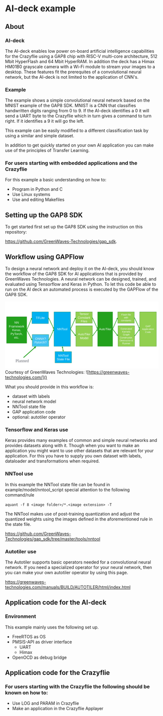 # AI-deck example

## About
### AI-deck
The AI-deck enables low power on-board artificial intelligence capabilities for the Crazyflie using a GAP8 chip with RISC-V multi-core architecture, 512 Mbit HyperFlash and 64 Mbit HyperRAM. In addition the deck has a Himax HM01B0 grayscale camera with a Wi-Fi module to stream your images to a desktop. These features fit the prerequites of a convolutional neural network, but the AI-deck is not limited to the application of CNN's. 

### Example
The example shows a simple convolutional neural network based on the MNIST example of the GAP8 SDK. MNIST is a CNN that classifies handwritten digits ranging from  0 to 9. If the AI-deck identifies a 0 it will send a UART byte to the Crazyflie which in turn gives a command to turn right. If it identifies a 9 it will go the left. 

This example can be easily modified to a different classification task by using a similar and simple dataset. 

In addition to get quickly started on your own AI application you can make use of the principles of Transfer Learning.

### For users starting with embedded applications and the Crazyflie
For this example a basic understanding on how to:
* Program in Python and C
* Use Linux systems
* Use and editing Makefiles 

## Setting up the GAP8 SDK
To get started first set up the GAP8 SDK using the instruction on this repository:

https://github.com/GreenWaves-Technologies/gap_sdk.  


## Workflow using GAPFlow
To design a neural network and deploy it on the AI-deck, you should know the workflow of the GAP8 SDK for AI applications that is provided by GreenWaves Technologies. A neural network can be designed, trained, and evaluated using Tensorflow and Keras in Python. To let this code be able to run on the AI deck an automated process is executed by the GAPFlow of the GAP8 SDK. 

![GAPFlow](/illustrations/GAPFlow.png)
Courtesy of GreenWaves Technologies: ![https://greenwaves-technologies.com/]()

<!-- explaining about the model graph process and models -->

What you should provide in this workflow is:
* dataset with labels
* neural network model
* NNTool state file
* GAP application code
* optional: autotiler operator

### Tensorflow and Keras use
Keras provides many examples of common and simple neural networks and provides datasets along with it. Though when you want to make an application you might want to use other datasets that are relevant for your application. For this you have to supply you own dataset with labels, dataloader and transformations when required.

### NNTool use
In this example the NNTool state file can be found in example/model/nntool_script special attention to the following command/rule 

```aquant -f 8 <image folder>/*.<image extension> -T```

The NNTool makes use of post-training quantization and adjust the quantized weights using the images defined in the aforementioned rule in the state file.

<!-- explain a bit more in detail about quantization -->

https://github.com/GreenWaves-Technologies/gap_sdk/tree/master/tools/nntool


### Autotiler use
The Autotiler supports basic operators needed for a convolutional neural network. If you need a specialized operator for your neural network, then you can make your own autotiler operator by using this page.

https://greenwaves-technologies.com/manuals/BUILD/AUTOTILER/html/index.html

<!-- explain a bit more about how the autotiler works -->

## Application code for the AI-deck
### Environment
This example mainly uses the following set up. 
* FreeRTOS as OS
* PMSIS-API as driver interface
    * UART
    * Himax
* OpenOCD as debug bridge 

<!-- add explanation about application code and put link to file -->

## Application code for the Crazyflie
### For users starting with the Crazyflie the following should be known on how to:
* Use LOG and PARAM in Crazyflie
* Make an application in the Crazyflie Applayer 

<!-- insert link to Bitcraze website and maybe explain about out of tree -->